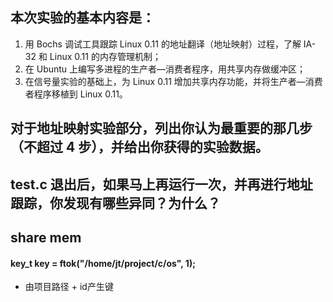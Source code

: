 ## 本次实验的基本内容是：

1. 用 Bochs 调试工具跟踪 Linux 0.11 的地址翻译（地址映射）过程，了解 IA-32 和 Linux 0.11 的内存管理机制；
2. 在 Ubuntu 上编写多进程的生产者—消费者程序，用共享内存做缓冲区；
3. 在信号量实验的基础上，为 Linux 0.11 增加共享内存功能，并将生产者—消费者程序移植到 Linux 0.11。


## 对于地址映射实验部分，列出你认为最重要的那几步（不超过 4 步），并给出你获得的实验数据。


## test.c 退出后，如果马上再运行一次，并再进行地址跟踪，你发现有哪些异同？为什么？


## share mem

#### key_t key = ftok("/home/jt/project/c/os", 1);
- 由项目路径 + id产生键